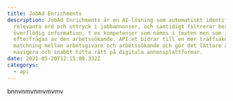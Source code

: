 ```yaml
---
title: JobAd Enrichments
description: JobAd Enrichments är en AI-lösning som automatiskt identifierar
  relevanta ord och uttryck i jobbannonser, och samtidigt filtrerar bort
  överflödig information, t ex kompetenser som nämns i texten men som inte
  efterfrågas av den arbetssökande. API:et bidrar till en mer träffsäker
  matchning mellan arbetsgivare och arbetssökande och gör det lättare att
  navigera och snabbt hitta rätt på digitala annonsplattformar.
date: 2021-05-20T12:15:08.332Z
categorys:
  - api
---
```

bnnvnmvnmvmvmv